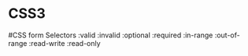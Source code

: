 # CSS3


#CSS form Selectors
:valid
:invalid
:optional
:required
:in-range
:out-of-range
:read-write
:read-only
